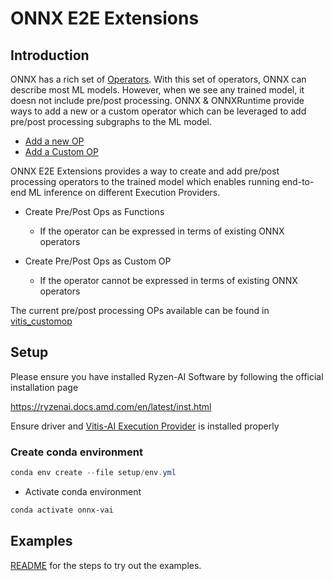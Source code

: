 # ONNX E2E Extensions

## Introduction

ONNX has a rich set of [Operators](https://onnx.ai/onnx/operators/index.html). With this set of operators,
ONNX can describe most ML models. However, when we see any trained model, it doesn not include pre/post processing.
ONNX & ONNXRuntime provide ways to add a new or a custom operator which can be leveraged to add pre/post processing
subgraphs to the ML model.

- [Add a new OP](https://onnx.ai/onnx/repo-docs/AddNewOp.html#adding-new-operator-or-function-to-onnx)
- [Add a Custom OP](https://onnxruntime.ai/docs/extensions/add-op.html)

ONNX E2E Extensions provides a way to create and add pre/post processing operators to the trained model which
enables running end-to-end ML inference on different Execution Providers.

- Create Pre/Post Ops as Functions
  - If the operator can be expressed in terms of existing ONNX operators

- Create Pre/Post Ops as Custom OP
  - If the operator cannot be expressed in terms of existing ONNX operators

The current pre/post processing OPs available can be found in [vitis_customop](./vitis_customop)

## Setup

Please ensure you have installed Ryzen-AI Software by following the official installation page

https://ryzenai.docs.amd.com/en/latest/inst.html

Ensure driver and [Vitis-AI Execution Provider](https://ryzenai.docs.amd.com/en/latest/manual_installation.html#install-vitis-ai-execution-provider) is installed properly

### Create conda environment


```powershell
conda env create --file setup/env.yml
```

- Activate conda environment

```powershell
conda activate onnx-vai
```

## Examples

[README](examples/README.md) for the steps to try out the examples.
